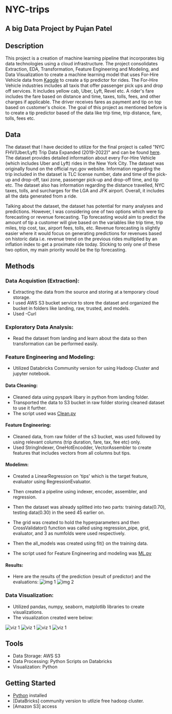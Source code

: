 # NYC-trips
## A big Data Project by Pujan Patel

## Description
This project is a creation of machine learning pipeline that incorporates big data technologies using a cloud infrastructure. The project consolidates Extraction, EDA, Transformation, Feature Engineering and Modeling, and Data Visualization to create a machine learning model that uses For-Hire Vehicle data from [Kaggle](https://www.kaggle.com/) to create a tip predictor for rides. The For-Hire Vehicle industries includes all taxis that offer passenger pick ups and drop off services. It includes yellow cab, Uber, Lyft, Revel etc. A rider's fare includes the fare based on distance and time, taxes, tolls, fees, and other charges if applicable. The driver receives fares as payment and tip on top based on customer's choice. The goal of this project as mentioned before is to create a tip predictor based of the data like trip time, trip distance, fare, tolls, fees etc.

## Data 
The dataset that I have decided to utilize for the final project is called "NYC FHV(Uber/Lyft) Trip Data Expanded (2019-2022)" and can be found [here](https://www.kaggle.com/datasets/jeffsinsel/nyc-fhvhv-data). The dataset provides detailed information about every For-Hire Vehicle (which includes Uber and Lyft) rides in the New York City. The dataset was originally found on the official nyc.gov website. Information regarding the trip included in the dataset is TLC license number, date and time of the pick-up and drop-off, taxi zone, passenger pick-up and drop-off time, and tip etc. The dataset also has information regarding the distance travelled, NYC taxes, tolls, and surcharges for the LGA and JFK airport. Overall, it includes all the data generated from a ride.

Talking about the dataset, the dataset has potential for many analyses and predictions. However, I was considering one of two options which were tip forecasting or revenue forecasting. Tip forecasting would aim to predict the amount of tip a customer will give based on the variables like trip time, trip miles, trip cost, tax, airport fees, tolls, etc. Revenue forecasting is slightly easier where it would focus on generating predictions for revenues based on historic data i.e. revenue trend on the previous rides multiplied by an inflation index to get a proximate ride today. Sticking to only one of these two option, my main priority would be the tip forecasting.

## Methods
### Data Acquistion (Extraction): 
- Extracting the data from the source and storing at a temporary cloud storage. 
- I used AWS S3 bucket service to store the dataset and organized the bucket in folders like landing, raw, trusted, and models. 
- Used -Curl

### Exploratory Data Analysis: 
- Read the dataset from landing and learn about the data so then transformation can be performed easily.

### Feature Engineering and Modeling: 
- Utilized Databricks Community version for using Hadoop Cluster and jupyter notebook.

#### Data Cleaning:
- Cleaned data using pyspark libary in python from landing folder.
- Transported the data to S3 bucket in raw folder storing cleaned dataset to use it further.
- The script used was [Clean.py](https://github.com/Pupat3l/NYC-trips/blob/main/clean_pyspark.py)

#### Feature Engineering:
- Cleaned data, from raw folder of the s3 bucket, was used followed by using relevant columns (trip duration, fare, tax, fee etc) only.
- Used StringIndexer, OneHotEncodder, VectorAssembler to create features that includes vectors from all columns but tips.

#### Modelimn:
- Created a LinearRegression on 'tips' which is the target feature, evaluator using RegressionEvaluator.
- Then created a pipeline using indexer, encoder, assembler, and regression. 
- Then the dataset was already splitted into two parts: training data(0.70), testing data(0.30) in the seed 45 earlier on. 
- The grid was created to hold the hyperparameters and then CrossValidator() function was called using regression_pipe, grid, evaluator, and 3 as numfolds were used respectively. 
- Then the all_models was created using fit() on the training data.

- The script used for Feature Engineering and modeling was [ML.py](https://github.com/Pupat3l/NYC-trips/blob/main/mL_pyspark.py)

#### Results:
- Here are the results of the prediction (result of predictor) and the evaluations:
![img 1](https://github.com/Pupat3l/NYC-trips/blob/main/images/result1.png)
![img 2](https://github.com/Pupat3l/NYC-trips/blob/main/images/result2.png)

### Data Visualization:
- Utilized pandas, numpy, seaborn, matplotlib libraries to create visualizations.
- The visualization created were below:

![viz 1](https://github.com/Pupat3l/NYC-trips/blob/main/images/viz1.png)
![viz 1](https://github.com/Pupat3l/NYC-trips/blob/main/images/viz2.png)
![viz 1](https://github.com/Pupat3l/NYC-trips/blob/main/images/viz3.png)
![viz 1](https://github.com/Pupat3l/NYC-trips/blob/main/images/viz4.png)

## Tools
- Data Storage: AWS S3
- Data Processing: Python Scripts on Databricks 
- Visualization: Python 

## Getting Started
- [Python](https://www.python.com/) installed
- [DataBricks] community version to utlizie free hadoop cluster.
- [Amazon S3] access
